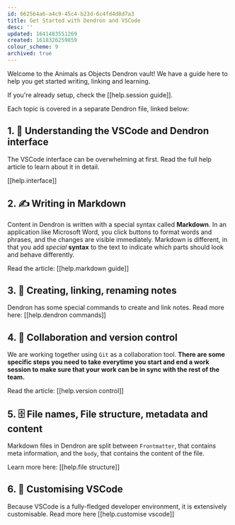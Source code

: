 ```yaml
---
id: 662564a6-a4c9-45c4-b23d-6c4fd4d8d7a3
title: Get Started with Dendron and VSCode
desc: ''
updated: 1641483551269
created: 1618326259859
colour_scheme: 9
archived: true
---
```


Welcome to the Animals as Objects Dendron vault! We have a guide here to help you get started writing, linking and learning. 

If you're already setup, check the [[help.session guide]].

Each topic is covered in a separate Dendron file, linked below:



## 1. 🚨 Understanding the VSCode and Dendron interface

The VSCode interface can be overwhelming at first. Read the full help article to learn about it in detail.

[[help.interface]]

## 2. ✍️ Writing in Markdown

Content in Dendron is written with a special syntax called **Markdown**. In an application like Microsoft Word, you click buttons to format words and phrases, and the changes are visible immediately. Markdown is different, in that you add _special_ **syntax** to the text to indicate which parts should look and behave differently.

Read the article: [[help.markdown guide]]

## 3. 🌱 Creating, linking, renaming notes

Dendron has some special commands to create and link notes. Read more here: [[help.dendron commands]]

## 4. 🔗 Collaboration and version control

We are working together using `Git` as a collaboration tool. **There are some specific steps you need to take everytime you start and end a work session to make sure that your work can be in sync with the rest of the team.**

Read the article: [[help.version control]]

## 5. 🗄 File names, File structure, metadata and content

Markdown files in Dendron are split between `Frontmatter`, that contains meta information, and the `body`, that contains the content of the file. 

Learn more here: [[help.file structure]]

## 6. 🌈 Customising VSCode

Because VSCode is a fully-fledged developer environment, it is extensively customisable. Read more here [[help.customise vscode]]